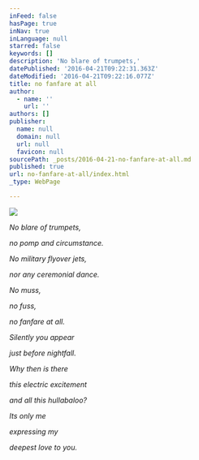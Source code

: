 ```yaml
---
inFeed: false
hasPage: true
inNav: true
inLanguage: null
starred: false
keywords: []
description: 'No blare of trumpets,'
datePublished: '2016-04-21T09:22:31.363Z'
dateModified: '2016-04-21T09:22:16.077Z'
title: no fanfare at all
author:
  - name: ''
    url: ''
authors: []
publisher:
  name: null
  domain: null
  url: null
  favicon: null
sourcePath: _posts/2016-04-21-no-fanfare-at-all.md
published: true
url: no-fanfare-at-all/index.html
_type: WebPage

---
```

![](https://the-grid-user-content.s3-us-west-2.amazonaws.com/3f99f884-418c-4879-95a5-d7978623bf8d.jpg)

_No blare of trumpets,_

_no pomp and circumstance._

_No military flyover jets,_

_nor any ceremonial dance._

_No muss,_

_no fuss,_

_no fanfare at all._

_Silently you appear_

_just before nightfall._

_Why then is there_

_this electric excitement_

_and all this hullabaloo?_

_Its only me_

_expressing my_

_deepest love to you._